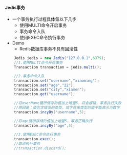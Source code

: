 
#### Jedis事务
* 一个事务执行过程具体氛以下几步
    * 使用MULTI命令开启事务
    * 事务命令入队
    * 使用EXEC命令执行事务
* Demo
    * Redis数据库事务不具有回滚性
```java
    Jedis jedis = new Jedis("127.0.0.1",6379);
    //1.使用MULTI命令开启事务 
    Transaction transaction = jedis.multi();

    //2.事务命令入队
    transaction.set("username","xiaoming");
    transaction.set("age","22");
    transaction.set("city","xiamen");
    transaction.get("username");

    //将userName键所储存的值加上增量5，将会报错，事务执行失败
    //原因是：值包含错误的类型，或字符串类型的值不能表示为数字
    transaction.incyBy("username",5);

    //将age键所存储的值加上增量5，事务正确执行
    transaction.incyBy("age",5);
    
    //3.使用EXEC命令执行事务
    transaction.exec();
    //取消执行事务
    //transaction.discard();
```  